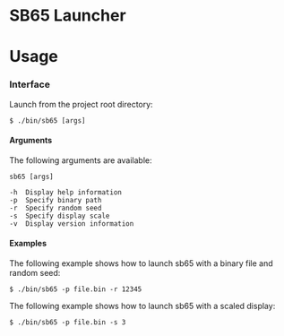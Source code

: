 SB65 Launcher
=

Usage
=

### Interface

Launch from the project root directory:

```
$ ./bin/sb65 [args]
```

#### Arguments

The following arguments are available:

```
sb65 [args]

-h	Display help information
-p	Specify binary path
-r	Specify random seed
-s	Specify display scale
-v	Display version information
```

#### Examples

The following example shows how to launch sb65 with a binary file and random seed:

```
$ ./bin/sb65 -p file.bin -r 12345
```

The following example shows how to launch sb65 with a scaled display:

```
$ ./bin/sb65 -p file.bin -s 3
```
